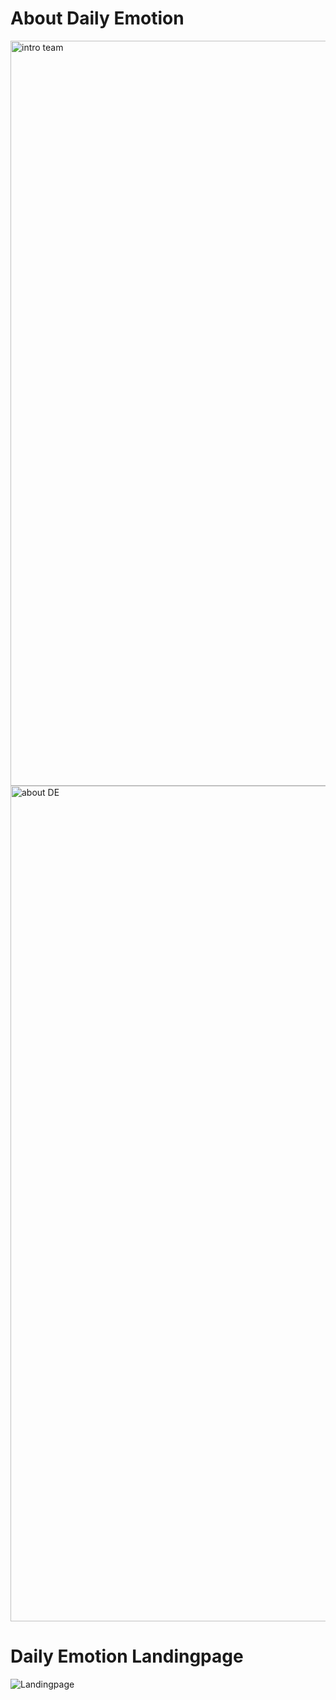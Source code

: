 # About Daily Emotion
<img width="1192" alt="intro team" src="https://user-images.githubusercontent.com/40348689/112495721-7ec85a80-8dc7-11eb-873b-8d55629b0ae9.png">
<img width="1337" alt="about DE" src="https://user-images.githubusercontent.com/40348689/112494278-3ceae480-8dc6-11eb-96af-cabdbb698922.png">




# Daily Emotion Landingpage 
![Landingpage](https://user-images.githubusercontent.com/40348689/112490289-97824180-8dc2-11eb-9179-44776a8cb7af.png)


